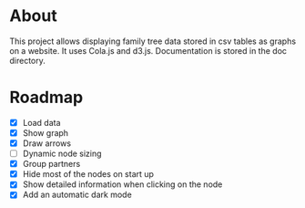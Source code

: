 # About

This project allows displaying family tree data stored in csv tables as graphs on a website.
It uses Cola.js and d3.js.
Documentation is stored in the doc directory.

# Roadmap

- [x] Load data
- [x] Show graph
- [x] Draw arrows
- [ ] Dynamic node sizing
- [x] Group partners
- [x] Hide most of the nodes on start up
- [x] Show detailed information when clicking on the node
- [x] Add an automatic dark mode
